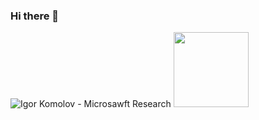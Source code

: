 ### Hi there 👋
![Igor Komolov - Microsawft Research](https://microsawft.com/wp-content/uploads/2014/05/microsawft_igor_komolov_logo_34.gif)
<img src="https://www.yourfuse.com/wp-content/uploads/2016/09/yourfuse512.png" width="120">



<!--
**ingen0s/ingen0s** is a ✨ _special_ ✨ repository because its `README.md` (this file) appears on your GitHub profile.

Here are some ideas to get you started:

- 🔭 I’m currently working on ...
- 🌱 I’m currently learning ...
- 👯 I’m looking to collaborate on ...
- 🤔 I’m looking for help with ...
- 💬 Ask me about ...
- 📫 How to reach me: ...
- 😄 Pronouns: ...
- ⚡ Fun fact: ...
-->

